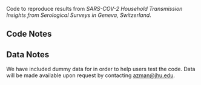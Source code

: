 Code to reproduce results from _SARS-COV-2 Household Transmission Insights from Serological Surveys in Geneva, Switzerland_. 

## Code Notes


## Data Notes
We have included dummy data for in order to help users test the code. Data will be made available upon request by contacting azman@jhu.edu. 
